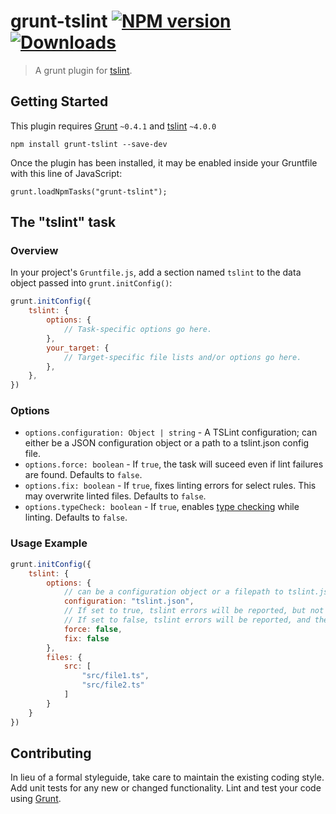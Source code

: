 # grunt-tslint [![NPM version](https://badge.fury.io/js/grunt-tslint.svg)](https://www.npmjs.com/package/grunt-tslint) [![Downloads](http://img.shields.io/npm/dm/grunt-tslint.svg)](https://npmjs.org/package/grunt-tslint)

> A grunt plugin for [tslint](https://github.com/palantir/tslint).

## Getting Started

This plugin requires [Grunt](http://gruntjs.com/) `~0.4.1` and [tslint](https://github.com/palantir/tslint) `~4.0.0`

```
npm install grunt-tslint --save-dev
```

Once the plugin has been installed, it may be enabled inside your Gruntfile with this line of JavaScript:

```
grunt.loadNpmTasks("grunt-tslint");
```

## The "tslint" task

### Overview

In your project's `Gruntfile.js`, add a section named `tslint` to the data object passed into `grunt.initConfig()`:

```js
grunt.initConfig({
    tslint: {
        options: {
            // Task-specific options go here.
        },
        your_target: {
            // Target-specific file lists and/or options go here.
        },
    },
})
```

### Options

* `options.configuration: Object | string` - A TSLint configuration; can either be a JSON configuration object or a path to a tslint.json config file.
* `options.force: boolean` - If `true`, the task will suceed even if lint failures are found. Defaults to `false`.
* `options.fix: boolean` - If `true`, fixes linting errors for select rules. This may overwrite linted files. Defaults to `false`.
* `options.typeCheck: boolean` - If `true`, enables [type checking](http://palantir.github.io/tslint/usage/type-checking/) while linting. Defaults to `false`.

### Usage Example

```js
grunt.initConfig({
    tslint: {
        options: {
            // can be a configuration object or a filepath to tslint.json
            configuration: "tslint.json",
            // If set to true, tslint errors will be reported, but not fail the task
            // If set to false, tslint errors will be reported, and the task will fail
            force: false,
            fix: false
        },
        files: {
            src: [
                "src/file1.ts",
                "src/file2.ts"
            ]
        }
    }
})
```

## Contributing

In lieu of a formal styleguide, take care to maintain the existing coding style.
Add unit tests for any new or changed functionality. Lint and test your code using [Grunt](http://gruntjs.com/).
